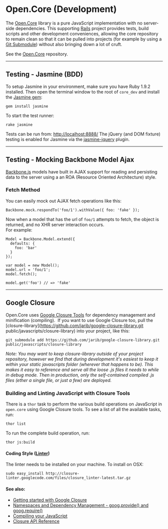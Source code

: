 # Open.Core (Development)

The [Open.Core](https://github.com/philcockfield/js-open.core) library is a pure JavaScript implementation
with no server-side dependencies.
This supporting [Rails](http://rubyonrails.org/) project provides tests, build scripts and other development
conveniences, allowing the core repository to remain clean so that it can be pulled into projects
(for example by using a [Git Submodule](http://book.git-scm.com/5_submodules.html))
without also bringing down a lot of cruft.
  
See the [Open.Core](https://github.com/philcockfield/js-open.core) repository.

---
## Testing - Jasmine (BDD)
To setup Jasmine in your environment, make sure you have Ruby 1.9.2 installed.
Then open the terminal window to the root of `core_dev` and install the
[Jasmine gem](https://github.com/pivotal/jasmine-gem):

   `gem install jasmine`

To start the test runner:

   `rake jasmine`

Tests can be run from: [http://localhost:8888/](http://localhost:8888/)
The jQuery (and DOM fixture) testing is enabled for Jasmine via the
[jasmine-jquery](https://github.com/velesin/jasmine-jquery) plugin.


---
## Testing - Mocking Backbone Model Ajax
[Backbone.js](http://documentcloud.github.com/backbone/#Model-fetch) models have built in AJAX support for reading
and persisting data to the server using a an ROA (Resource Oriented Architecture) style.

### Fetch Method
You can easily mock out AJAX fetch operations like this:

    Backbone.mock.respondTo('foo/1').withValue({ foo: 'fake' });

Now when a model that has the url of `foo/1` attempts to fetch, the
object is returned, and no XHR server interaction occurs.  
For example:

    Model = Backbone.Model.extend({
      defaults: {
        foo: 'bar'
      }
    });

    var model = new Model();
    model.url = 'foo/1';
    model.fetch();

    model.get('foo') // => 'fake'

---
## Google Closure

Open.Core uses [Google Closure Tools](http://code.google.com/closure/) for dependency management and minification (compiling). 
If you want to use Google Closure too, pull the
[closure-library](https://github.com/jarib/google-closure-library.git public/javascripts/closure-library)
into your project, like this:

`git submodule add https://github.com/jarib/google-closure-library.git public/javascripts/closure-library`

_Note: You may want to keep closure-library outside of your project repository, however we find that during development
it's easiest to keep it within your static javascripts folder (wherever that happens to be).
This makes it easy to reference and serve all the loose .js files it needs to while in debug mode.
Then in production, only the self-contained compiled .js files (ether a single file, or just a few) are deployed._


### Building and Linting JavaScript with Closure Tools
There is a `thor` task to perform the various build operations on JavaScript
in `open.core` using Google Closure tools.
To see a list of all the available tasks, run:

 `thor list`

To run the complete build operation, run:

 `thor js:build`

#### Coding Style ([Linter](http://code.google.com/closure/utilities/))
The linter needs to be installed on your machine.  To install on OSX:

  `sudo easy_install http://closure-linter.googlecode.com/files/closure_linter-latest.tar.gz`


#### See also:

* [Getting started with Google Closure](http://code.google.com/closure/library/docs/gettingstarted.html)
* [Namespaces and Dependency Management - goog.provide() and goog.require()](http://code.google.com/closure/library/docs/introduction.html)
* [Compiling your JavaScript](http://code.google.com/closure/library/docs/calcdeps.html)
* [Closure API Reference](http://closure-library.googlecode.com/svn/docs/index.html)


